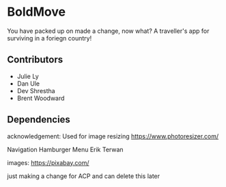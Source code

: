 # BoldMove
You have packed up on made a change, now what? A traveller's app for surviving in a foriegn country!

## Contributors
* Julie Ly
* Dan Ule
* Dev Shrestha
* Brent Woodward

## Dependencies

acknowledgement: 
Used for image resizing
https://www.photoresizer.com/

Navigation Hamburger Menu
Erik Terwan

images: 
https://pixabay.com/

just making a change for ACP and can delete this later